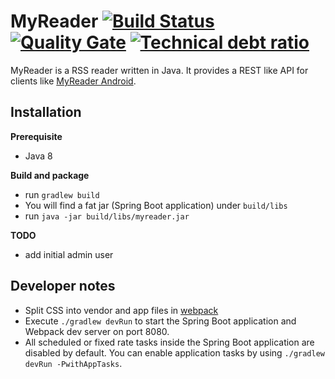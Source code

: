 MyReader [![Build Status](https://api.travis-ci.org/ksokol/myreader.png?branch=master)](https://travis-ci.org/ksokol/myreader/) [![Quality Gate](https://sonarcloud.io/api/badges/gate?key=MyReader:MyReader)](https://sonarcloud.io/dashboard/index/MyReader:MyReader) [![Technical debt ratio](https://sonarqube.com/api/badges/measure?key=MyReader:MyReader&metric=sqale_debt_ratio)](https://sonarqube.com/dashboard/index/MyReader:MyReader) 
========

MyReader is a RSS reader written in Java. It provides a REST like API for clients like [MyReader Android](https://github.com/ksokol/myreader-android).

Installation
------------

**Prerequisite**

- Java 8

**Build and package**

- run `gradlew build`
- You will find a fat jar (Spring Boot application) under `build/libs`
- run `java -jar build/libs/myreader.jar`


**TODO**

- add initial admin user

Developer notes
---------------

- Split CSS into vendor and app files in [webpack](https://github.com/vuejs-templates/webpack/issues/598#issuecomment-286680721)
- Execute `./gradlew devRun` to start the Spring Boot application and Webpack dev server on port 8080.
- All scheduled or fixed rate tasks inside the Spring Boot application are disabled by default. You can enable application tasks by using `./gradlew devRun -PwithAppTasks`.
